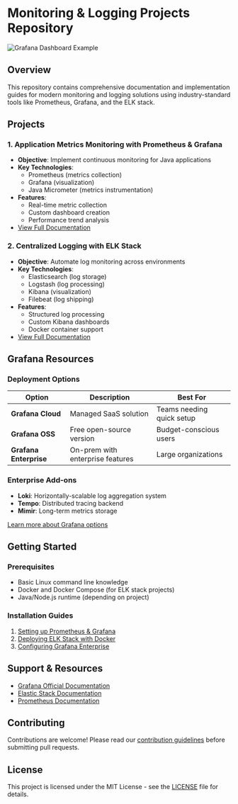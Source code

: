
# Monitoring & Logging Projects Repository

![Grafana Dashboard Example](https://grafana.com/static/img/docs/v65/dashboard_example2.png)

## Overview
This repository contains comprehensive documentation and implementation guides for modern monitoring and logging solutions using industry-standard tools like Prometheus, Grafana, and the ELK stack.

## Projects

### 1. Application Metrics Monitoring with Prometheus & Grafana
- **Objective**: Implement continuous monitoring for Java applications
- **Key Technologies**:
  - Prometheus (metrics collection)
  - Grafana (visualization)
  - Java Micrometer (metrics instrumentation)
- **Features**:
  - Real-time metric collection
  - Custom dashboard creation
  - Performance trend analysis
- [View Full Documentation](/docs/prometheus-grafana-monitoring.md)

### 2. Centralized Logging with ELK Stack
- **Objective**: Automate log monitoring across environments
- **Key Technologies**:
  - Elasticsearch (log storage)
  - Logstash (log processing)
  - Kibana (visualization)
  - Filebeat (log shipping)
- **Features**:
  - Structured log processing
  - Custom Kibana dashboards
  - Docker container support
- [View Full Documentation](/docs/elk-stack-logging.md)

## Grafana Resources

### Deployment Options
| Option | Description | Best For |
|--------|-------------|----------|
| **Grafana Cloud** | Managed SaaS solution | Teams needing quick setup |
| **Grafana OSS** | Free open-source version | Budget-conscious users |
| **Grafana Enterprise** | On-prem with enterprise features | Large organizations |

### Enterprise Add-ons
- **Loki**: Horizontally-scalable log aggregation system
- **Tempo**: Distributed tracing backend
- **Mimir**: Long-term metrics storage

[Learn more about Grafana options](/docs/grafana-options.md)

## Getting Started

### Prerequisites
- Basic Linux command line knowledge
- Docker and Docker Compose (for ELK stack projects)
- Java/Node.js runtime (depending on project)

### Installation Guides
1. [Setting up Prometheus & Grafana](/guides/prometheus-setup.md)
2. [Deploying ELK Stack with Docker](/guides/elk-docker-deployment.md)
3. [Configuring Grafana Enterprise](/guides/grafana-enterprise.md)

## Support & Resources
- [Grafana Official Documentation](https://grafana.com/docs/)
- [Elastic Stack Documentation](https://www.elastic.co/guide/index.html)
- [Prometheus Documentation](https://prometheus.io/docs/)

## Contributing
Contributions are welcome! Please read our [contribution guidelines](CONTRIBUTING.md) before submitting pull requests.

## License
This project is licensed under the MIT License - see the [LICENSE](LICENSE) file for details.
```
